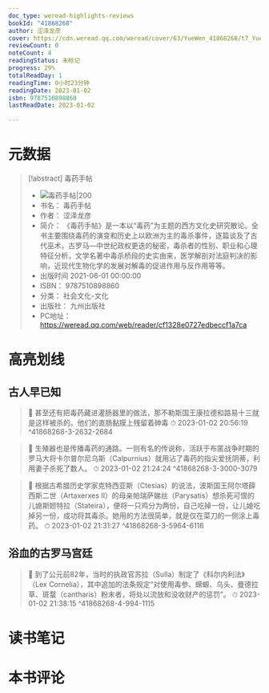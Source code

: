 ```yaml
---
doc_type: weread-highlights-reviews
bookId: "41868268"
author: 涩泽龙彦
cover: https://cdn.weread.qq.com/weread/cover/63/YueWen_41868268/t7_YueWen_41868268.jpg
reviewCount: 0
noteCount: 4
readingStatus: 未标记
progress: 29%
totalReadDay: 1
readingTime: 0小时23分钟
readingDate: 2023-01-02
isbn: 9787510898860
lastReadDate: 2023-01-02

---
```

# 元数据
> [!abstract] 毒药手帖
> - ![ 毒药手帖|200](https://cdn.weread.qq.com/weread/cover/63/YueWen_41868268/t7_YueWen_41868268.jpg)
> - 书名： 毒药手帖
> - 作者： 涩泽龙彦
> - 简介： 《毒药手帖》是一本以“毒药”为主题的西方文化史研究散论。全书主要围绕毒药的演变和历史上以欧洲为主的毒杀事件，逐篇谈及了古代巫术，古罗马—中世纪政权更迭的秘密，毒杀者的性别、职业和心理特征分析，文学名著中毒杀桥段的史实由来，医学解剖对法庭判决的影响，近现代生物化学的发展对解毒的促进作用与反作用等等。
> - 出版时间 2021-06-01 00:00:00
> - ISBN： 9787510898860
> - 分类： 社会文化-文化
> - 出版社： 九州出版社
> - PC地址：https://weread.qq.com/web/reader/cf1328e0727edbeccf1a7ca

# 高亮划线

## 古人早已知

> 📌 甚至还有把毒药藏进灌肠器里的做法，那不勒斯国王康拉德和路易十三就是这样被杀的。他们的直肠黏膜上残留着砷毒 
> ⏱ 2023-01-02 20:56:19 ^41868268-3-2632-2684

> 📌 生殖器也是传播毒药的通路。一则有名的传说称，活跃于布匿战争时期的罗马大将卡尔普尔尼乌斯（Calpurnius）就用沾了毒药的指尖爱抚阴蒂，利用妻子杀死了数人。 
> ⏱ 2023-01-02 21:24:24 ^41868268-3-3000-3079

> 📌 根据古希腊历史学家克特西亚斯（Ctesias）的说法，波斯国王阿尔塔薛西斯二世（Artaxerxes II）的母亲帕瑞萨娣丝（Parysatis）想杀死可恨的儿媳斯妲特拉（Stateira），便将一只鸡分为两份，自己吃掉一份，让儿媳吃掉另一份，成功将其毒杀。她用的方法很简单，就是仅在菜刀的一侧涂上毒药。 
> ⏱ 2023-01-02 21:31:27 ^41868268-3-5964-6116

## 浴血的古罗马宫廷

> 📌 到了公元前82年，当时的执政官苏拉（Sulla）制定了《科尔内利法》（Lex Cornelia），其中追加的法条规定“对使用毒参、蝾螈、乌头、曼德拉草、斑蝥（cantharis）粉末者，将处以流放和没收财产的惩罚”。 
> ⏱ 2023-01-02 21:38:15 ^41868268-4-994-1115

# 读书笔记

# 本书评论
